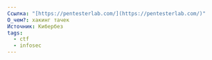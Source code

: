 ```yaml
---
Ссылка: "[https://pentesterlab.com/](https://pentesterlab.com/)"
О_чем?: хакинг тачек
Источник: Кибербез
tags:
  - ctf
  - infosec
---
```

